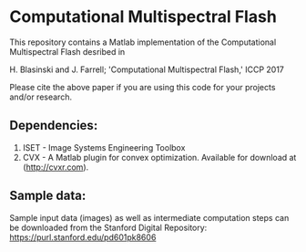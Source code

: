 # Computational Multispectral Flash

This repository contains a Matlab implementation of the Computational Multispectral Flash desribed in

H. Blasinski and J. Farrell; 'Computational Multispectral Flash,' ICCP 2017

Please cite the above paper if you are using this code for your projects and/or research.

## Dependencies:
1. ISET - Image Systems Engineering Toolbox 
2. CVX - A Matlab plugin for convex optimization. Available for download at (http://cvxr.com).

## Sample data:
Sample input data (images) as well as intermediate computation steps can be 
downloaded from the Stanford Digital Repository:
https://purl.stanford.edu/pd601pk8606



